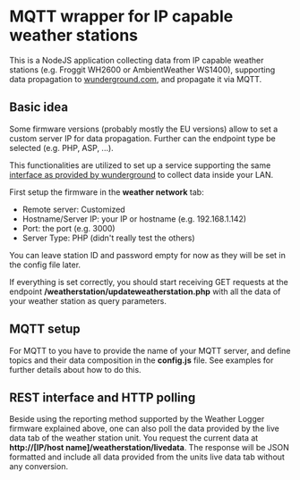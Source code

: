 # MQTT wrapper for IP capable weather stations

This is a NodeJS application collecting data from IP capable weather stations (e.g. Froggit WH2600 or AmbientWeather WS1400), supporting data propagation to [wunderground.com](https://www.wunderground.com/), and propagate it via MQTT.

## Basic idea
Some firmware versions (probably mostly the EU versions) allow to set a custom server IP for data propagation. Further can the endpoint type be selected (e.g. PHP, ASP, ...).

This functionalities are utilized to set up a service supporting the same [interface as provided by wunderground](http://rtupdate.wunderground.com/weatherstation/updateweatherstation.php) to collect data inside your LAN.

First setup the firmware in the **weather network** tab:

* Remote server: Customized
* Hostname/Server IP: your IP or hostname (e.g. 192.168.1.142)
* Port: the port (e.g. 3000)
* Server Type: PHP (didn't really test the others)

You can leave station ID and password empty for now as they will be set in the config file later.

If everything is set correctly, you should start receiving GET requests at the endpoint **/weatherstation/updateweatherstation.php** with all the data of your weather station as query parameters.

## MQTT setup

For MQTT to you have to provide the name of your MQTT server, and define topics and their data composition in the **config.js** file. See examples for further details about how to do this.

## REST interface and HTTP polling

Beside using the reporting method supported by the Weather Logger firmware explained above, one can also poll the data provided by the live data tab of the weather station unit. You request the current data at **http://[IP/host name]/weatherstation/livedata**. The response will be JSON formatted and include all data provided from the units live data tab without any conversion.
